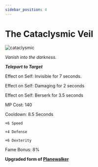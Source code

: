 ```yaml
---
sidebar_position: 4
---
```


# The Cataclysmic Veil

![cataclysmic](https://vwiki.valorserver.com/api/item/picture/the%20cataclysmic%20veil)

<i>Vanish into the darkness.</i>

***Teleport to Target***

Effect on Self: Invisible for 7 seconds.

Effect on Self: Damaging for 2 seconds 

Effect on Self: Berserk for 3.5 seconds

MP Cost: 140 

Cooldown: 8.5 Seconds

    +6 Speed
    
    +4 Defense
    
    +6 Dexterity

Fame Bonus: 8%

**Upgraded form of [Planewalker](https://www.realmeye.com/wiki/cloak-of-the-planewalker)**

